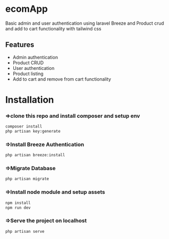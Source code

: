 # ecomApp

Basic admin and user authentication using laravel Breeze and Product crud and add to cart functionality with tailwind css

## Features

- Admin authentication 
- Product CRUD 
- User authentication
- Product  listing
- Add to cart and remove from cart functionality  


# Installation

### =>clone this repo and install composer and setup env
```bash
composer install
php artisan key:generate
```
 
### =>Install Breeze Authentication
```bash
php artisan breeze:install
```
    
### =>Migrate Database
```bash
php artisan migrate
```
  
### =>Install node module  and setup assets
```bash
npm install
npm run dev
```

### =>Serve the project on localhost
```bash
php artisan serve
```
    